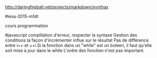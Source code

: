 http://daringfireball.net/projects/markdown/synthax

#iesa-2015-m1dt

cours programmation

#javascript
complilation d'erreur, respecter la syntaxe
Gestion des conditions
la façon d'incrémenter influe sur le résultat
Pas de différence entre i++ et ++i
Si la fonction dans un "while" est un boleen, il faut qu'elle soit mise à jour dans le while
L'ordre des fonction n'est pas important.
